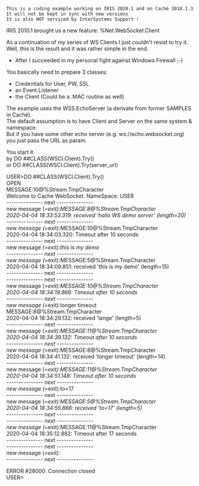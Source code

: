  ~~~
 This is a coding example working on IRIS 2020.1 and on Caché 2018.1.3 
 It will not be kept in sync with new versions      
 It is also NOT serviced by InterSystems Support !   
~~~ 

IRIS 2010.1 brought us a new feature: %Net.WebSocket.Client  

As a continuation of my series of WS Clients I just couldn't resist to try it.  
Well, this is the result and it was rather simple in the end.    
   - After I succeeded in my personal fight against Windows Firewall ;-)   
   
You basically need to prepare 3 classes:  
- Credentials for User,  PW, SSL   
- an Event Listener
- the Client  (Could be a .MAC routine as well) 

The example uses the WSS.EchoServer (a derivate from former SAMPLES in Caché).  
The default assumption is to have Client and Server on the same system & namespace.  
But if you have some other echo server (e.g. ws://echo.websocket.org)    
you just pass the URL as param.  

You start it  
by DO ##CLASS(WSCI.Client).Try()  
or DO ##CLASS(WSCI.Client).Try(server_url)  

USER>DO ##CLASS(WSCI.Client).Try()   
OPEN  
MESSAGE:10@%Stream.TmpCharacter   
Welcome to Cache WebSocket. NameSpace: USER   
--------------- next ---------------  
new message (*=exit):MESSAGE:8@%Stream.TmpCharacter  
2020-04-04 18:33:53.319: received 'hallo WS demo server' (length=20)  
--------------- next ---------------  
new message (*=exit):MESSAGE:10@%Stream.TmpCharacter  
2020-04-04 18:34:03.320: Timeout after 10 seconds  
--------------- next ---------------  
new message (*=exit):this is my demo  
--------------- next ---------------  
new message (*=exit):MESSAGE:5@%Stream.TmpCharacter  
2020-04-04 18:34:09.851: received 'this is my demo' (length=15)  
--------------- next ---------------  
--------------- next ---------------  
new message (*=exit):MESSAGE:10@%Stream.TmpCharacter  
2020-04-04 18:34:19.866: Timeout after 10 seconds  
--------------- next ---------------  
new message (*=exit):longer timeout  
MESSAGE:8@%Stream.TmpCharacter  
2020-04-04 18:34:29.132: received 'lange' (length=5)  
--------------- next ---------------  
new message (*=exit):MESSAGE:11@%Stream.TmpCharacter  
2020-04-04 18:34:39.132: Timeout after 10 seconds  
--------------- next ---------------  
new message (*=exit):MESSAGE:8@%Stream.TmpCharacter  
2020-04-04 18:34:41.132: received 'longer timeout' (length=14)  
--------------- next ---------------  
new message (*=exit):MESSAGE:11@%Stream.TmpCharacter  
2020-04-04 18:34:51.148: Timeout after 10 seconds  
--------------- next ---------------  
new message (*=exit):to=17  
--------------- next ---------------  
new message (*=exit):MESSAGE:5@%Stream.TmpCharacter  
2020-04-04 18:34:55.866: received 'to=17' (length=5)  
--------------- next ---------------  
--------------- next ---------------  
new message (*=exit):MESSAGE:11@%Stream.TmpCharacter  
2020-04-04 18:35:12.882: Timeout after 17 seconds  
--------------- next ---------------  
--------------- next ---------------  
new message (*=exit):*  
--------------- next ---------------  
    
ERROR #28000: Connection closed  
USER>  
   
